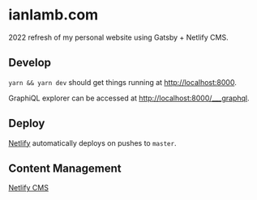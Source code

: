 # ianlamb.com

2022 refresh of my personal website using Gatsby + Netlify CMS.

## Develop

`yarn && yarn dev` should get things running at [http://localhost:8000](http://localhost:8000).

GraphiQL explorer can be accessed at [http://localhost:8000/\_\_\_graphql](http://localhost:8000/___graphql).

## Deploy

[Netlify](https://app.netlify.com/sites/mystifying-varahamihira-e64720/deploys) automatically deploys on pushes to `master`.

## Content Management

[Netlify CMS](https://ianlamb.com/admin)
